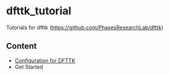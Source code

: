 # dfttk_tutorial
 Tutorials for dfttk (https://github.com/PhasesResearchLab/dfttk)

## Content

- [Configuration for DFTTK](https://github.com/hitliaomq/dfttk_tutorial/blob/master/config)
- Get Started